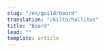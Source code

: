 ```yaml
---
slug: "/en/guild/board"
translation: "/kilta/hallitus"
title: "Board"
lead: ""
template: article
---
```

